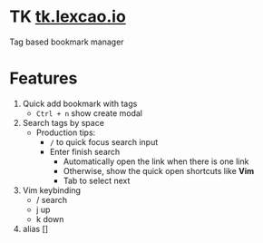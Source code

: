 # TK [tk.lexcao.io](https://tk.lexcao.io)

Tag based bookmark manager

# Features

1. Quick add bookmark with tags
    - `Ctrl + n` show create modal
2. Search tags by space
    - Production tips:
        - `/` to quick focus search input
        - Enter finish search
            - Automatically open the link when there is one link
            - Otherwise, show the quick open shortcuts like **Vim**
            - Tab to select next
3. Vim keybinding
    - / search
    - j up
    - k down
4. alias []
